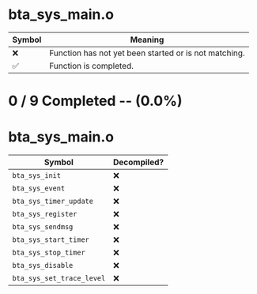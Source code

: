 # bta_sys_main.o
| Symbol | Meaning 
| ------------- | ------------- 
| :x: | Function has not yet been started or is not matching. 
| :white_check_mark: | Function is completed. 


# 0 / 9 Completed -- (0.0%)
# bta_sys_main.o
| Symbol | Decompiled? |
| ------------- | ------------- |
| `bta_sys_init` | :x: |
| `bta_sys_event` | :x: |
| `bta_sys_timer_update` | :x: |
| `bta_sys_register` | :x: |
| `bta_sys_sendmsg` | :x: |
| `bta_sys_start_timer` | :x: |
| `bta_sys_stop_timer` | :x: |
| `bta_sys_disable` | :x: |
| `bta_sys_set_trace_level` | :x: |
